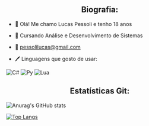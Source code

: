 <h2 align="center">Biografia:</h2>

- 👋 Olá! Me chamo Lucas Pessoli e tenho 18 anos
- 📖 Cursando Análise e Desenvolvimento de Sistemas
- 📧 pessolilucas@gmail.com

- 🖊️ Linguagens que gosto de usar:

![C#](https://img.shields.io/badge/C%23-239120?style=for-the-badge&logo=c-sharp&logoColor=white)
![Py](https://img.shields.io/badge/Python-3776AB?style=for-the-badge&logo=python&logoColor=white)
![Lua](https://img.shields.io/badge/Lua-2C2D72?style=for-the-badge&logo=lua&logoColor=white)
<h2 align="center">Estatísticas Git:</h2>

![Anurag's GitHub stats](https://github-readme-stats.vercel.app/api?username=lucaspessoli&show_icons=true&theme=transparent)

[![Top Langs](https://github-readme-stats.vercel.app/api/top-langs/?username=lucaspessoli&layout=compact)](https://github.com/anuraghazra/github-readme-stats)
